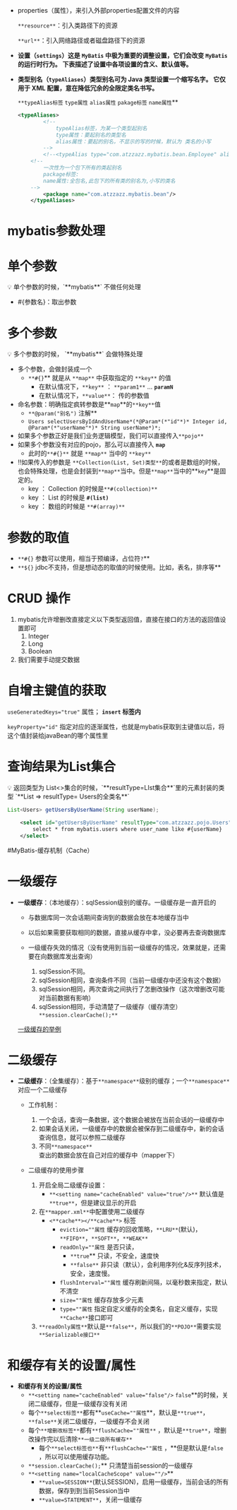 - properties（属性），来引入外部properties配置文件的内容

  `**resource**`：引入类路径下的资源

  `**url**`：引入网络路径或者磁盘路径下的资源

- **设置（`settings`）这是 `MyBatis` 中极为重要的调整设置，它们会改变 `MyBatis` 的运行时行为。 下表描述了设置中各项设置的含义、默认值等。**
- **类型别名（`typeAliases`）类型别名可为 Java 类型设置一个缩写名字。 它仅用于 XML 配置，意在降低冗余的全限定类名书写。**

  `**typeAlias标签` `type属性` `alias属性` `pakage标签` `name属性`**

    ```xml
    <typeAliases>
            <!--
                typeAlias标签，为某一个类型起别名
                type属性：要起别名的类型名
                alias属性：要起的别名，不显示的写的时候，默认为 类名的小写
            -->
            <!--<typeAlias type="com.atzzazz.mybatis.bean.Employee" alias="employee"/>-->
        <!--    
            一次性为一个包下所有的类起别名
            package标签:
            name属性:全包名,此包下的所有类的别名为,小写的类名
        -->
            <package name="com.atzzazz.mybatis.bean"/>
        </typeAliases>
    ```

# mybatis参数处理

# 单个参数

<aside>
💡 单个参数的时候，`**mybatis**` 不做任何处理

- #{参数名}：取出参数
</aside>

# 多个参数

<aside>
💡 多个参数的时候， `**mybatis**` 会做特殊处理

</aside>

- 多个参数，会做封装成一个
   - `**#{}`** 就是从 `**map**` 中获取指定的 `**key**` 的值
      - 在默认情况下，`**key**` ： `**param1**` ... **`paramN`**
      - 在默认情况下，`**value**`： 传的参数值
- 命名参数：明确指定疯转参数是**`map`**的`**key**`值
   - `**@param("别名")` 注解**
   - `Users selectUsersByIdAndUserName*(*@Param*(*"id"*)* Integer id, @Param*(*"userName"*)* String userName*)*;`
- 如果多个参数正好是我们业务逻辑模型，我们可以直接传入`**pojo**`
- 如果多个参数没有对应的pojo，那么可以直接传入 **`map`**
   - 此时的`**#{}**` 就是 `**map**` 当中的 `**key**`
- ‼️如果传入的参数是 `**Collection(List, Set)类型**`的或者是数组的时候，也会特殊处理，也是会封装到`**map**`当中。但是`**map**`当中的**`key`**是固定的。
   - key ： Collection 的时候是`**#(collection)**`
   - key ： List 的时候是 **`#(list)`**
   - key ： 数组的时候是 `**#(array)**`

# 参数的取值

- `**#{}` 参数可以使用，相当于预编译，占位符`?`**
- `**${}` jdbc不支持，但是想动态的取值的时候使用。比如，表名，排序等**

# CRUD 操作

1. mybatis允许增删改直接定义以下类型返回值，直接在接口的方法的返回值设置即可
    1. Integer
    2. Long
    3. Boolean
2. 我们需要手动提交数据

# 自增主键值的获取

`useGeneratedKeys="true"` 属性； **`insert` 标签内**

`keyProperty="id"` 指定对应的逐渐属性，也就是mybatis获取到主键值以后，将这个值封装给javaBean的哪个属性里

# 查询结果为List集合

<aside>
💡 返回类型为 List<>集合的时候，`**resultType=LIst集合**`里的元素封装的类型
`**List<Users> ⇒ resultType= Users的全类名**`

</aside>

```java
List<Users> getUsersByUserName(String userName);
```

```xml
    <select id="getUsersByUserName" resultType="com.atzzazz.pojo.Users">
        select * from mybatis.users where user_name like #{userName}
    </select>
```

#MyBatis-缓存机制（Cache）
# 一级缓存

- **一级缓存**：（本地缓存）：sqlSession级别的缓存。一级缓存是一直开启的
   - 与数据库同一次会话期间查询到的数据会放在本地缓存当中
   - 以后如果需要获取相同的数据，直接从缓存中拿，没必要再去查询数据库

   - 一级缓存失效的情况（没有使用到当前一级缓存的情况，效果就是，还需要在向数据库发出查询）
      1. sqlSession不同。
      2. sqlSession相同，查询条件不同（当前一级缓存中还没有这个数据）
      3. sqlSession相同，两次查询之间执行了怎删改操作（这次增删改可能对当前数据有影响）
      4. sqlSession相同，手动清楚了一级缓存（缓存清空）`**session.clearCache();**`

  [一级缓存的举例](https://www.notion.so/3339b14aee3f4243b4749c6586f7f5d1)


# 二级缓存

- **二级缓存**：（全集缓存）：基于`**namespace**`级别的缓存；一个`**namespace**`对应一个二级缓存
   - 工作机制：
      1. 一个会话，查询一条数据，这个数据会被放在当前会话的一级缓存中
      2. 如果会话关闭，一级缓存中的数据会被保存到二级缓存中，新的会话查询信息，就可以参照二级缓存
      3. 不同`**namespace**`查出的数据会放在自己对应的缓存中（mapper下）

   - 二级缓存的使用步骤
      1. 开启全局二级缓存设置：
         - `**<setting name="cacheEnabled" value="true"/>**` 默认值是`**true**`，但是建议显示的开启
      2. 在`**mapper.xml**`中配置使用二级缓存
         - `<**cache**></**cache**>` 标签
            - `eviction=""属性`  缓存的回收策略，`**LRU**`(默认)，`**FIFO**`，`**SOFT**`，`**WEAK**`
            - `readOnly=""属性` 是否只读，
               - `**true`** 只读，不安全，速度快
               - `**false**` 非只读（默认），会利用序列化&反序列技术，安全，速度慢。
            - `flushInterval=""属性` 缓存刷新间隔，以毫秒数来指定，默认不清空
            - `size=""属性` 缓存存放多少元素
            - `type=""属性` 指定自定义缓存的全类名，自定义缓存，实现`**Cache**`接口即可
      3. `**readOnly属性**`默认是`**false**`，所以我们的`**POJO**`需要实现`**Serializable接口**`

# **和缓存有关的设置/属性**

- **和缓存有关的设置/属性**
   - `**<setting name="cacheEnabled" value="false"/>` `false`**的时候，关闭二级缓存，但是一级缓存没有关闭
   - 每个`**select标签**`都有**`useCache=""属性`**，默认是`**true**`，`**false**`关闭二级缓存，一级缓存不会关闭
   - 每个`**增删改标签**`都有`**flushCache=""属性**` ，默认是`**true**`，增删改操作完以后清除`**一级二级所有缓存**`
      - 每个`**select标签也**`有`**flushCache=""属性` ，**但是默认是`false` ，所以可以使用缓存功能。
   - `**session.clearCache();`** 只清楚当前session的一级缓存
   - `**<setting name="localCacheScope" value=""/>`**
      - `**value=SESSION**`(默认SESSION)，启用一级缓存，当前会话的所有数据，保存到到当前Session当中
      - `**value=STATEMENT**`，关闭一级缓存